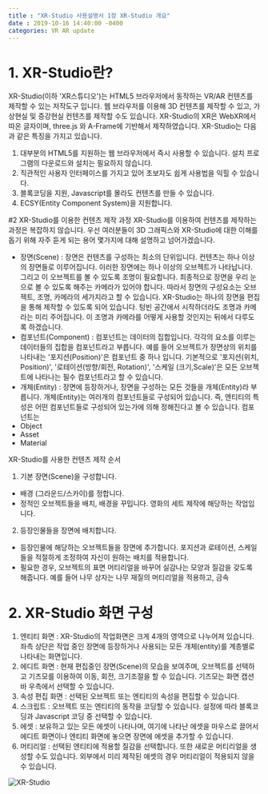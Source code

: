 ```yaml
---
title : "XR-Studio 사용설명서 1장 XR-Studio 개요"
date : 2019-10-16 14:40:00 -0400
categories: VR AR update
---
```


# 1. XR-Studio란?
XR-Studio(이하 'XR스튜디오')는 HTML5 브라우저에서 동작하는 VR/AR 컨텐츠를 제작할 수 있는 저작도구 입니다.
웹 브라우저를 이용해 3D 컨텐츠를 제작할 수 있고, 가상현실 및 증강현실 컨텐츠를 제작할 수도 있습니다. 
XR-Studio의 XR은 WebXR에서 따온 글자이며, three.js 와 A-Frame에 기반해서 제작하였습니다.
XR-Studio는 다음과 같은 특징을 가지고 있습니다. 

1. 대부분의 HTML5를 지원하는 웹 브라우저에서 즉시 사용할 수 있습니다. 설치 프로그램의 다운로드와 설치는 필요하지 않습니다.
2. 직관적인 사용자 인터페이스를 가지고 있어 초보자도 쉽게 사용법을 익힐 수 있습니다.
3. 블록코딩을 지원, Javascript를 몰라도 컨텐츠를 만들 수 있습니다. 
4. ECSY(Entity Component System)을 지원합니다. 

#2 XR-Studio를 이용한 컨텐츠 제작 과정
XR-Studio를 이용하여 컨텐츠를 제작하는 과정은 복잡하지 않습니다. 우선 여러분들이 3D 그래픽스와 XR-Studio에 대한 이해를 돕기 위해 자주 듣게 되는 용어 몇가지에 대해 설명하고 넘어가겠습니다.

* 장면(Scene) : 장면은 컨텐츠를 구성하는 최소의 단위입니다. 컨텐츠는 하나 이상의 장면들로 이루어집니다. 이러한 장면에는 하나 이상의 오브젝트가 나타납니다. 그리고 이 오브젝트를 볼 수 있도록 조명이 필요합니다. 최종적으로 장면을 우리 눈으로 볼 수 있도록 해주는 카메라가 있어야 합니다. 따라서 장면의 구성요소는 오브젝트, 조명, 카메라의 세가지라고 할 수 있습니다. 
XR-Studio는 하나의 장면을 편집을 통해 제작할 수 있도록 되어 있습니다. 텅빈 공간에서 시작하더라도 조명과 카메라는 미리 주어집니다. 이 조명과 카메라를 어떻게 사용할 것인지는 뒤에서 다루도록 하겠습니다.
* 컴포넌트(Component) : 컴포넌트는 데이터의 집합입니다. 각각의 요소를 이루는 데이터들의 집합을 컴포넌트라고 부릅니다. 예를 들어 오브젝트가 장면상의 위치를 나타내는 '포지션(Position)'은 컴포넌트 중 하나 입니다. 기본적으로 '포지션(위치, Position)', '로테이션(방향/회전, Rotation)', '스케일 (크기,Scale)'은 모든 오브젝트에 나타나는 필수 컴포넌트라고 할 수 있습니다. 
* 개체(Entity) : 장면에 등장하거나, 장면을 구성하는 모든 것들을 개체(Entity)라 부릅니다. 개체(Entity)는 여러개의 컴포넌트들로 구성되어 있습니다. 즉, 엔티티의 특성은 어떤 컴포넌트들로 구성되어 있는가에 의해 정해진다고 볼 수 있습니다. 컴포넌트는 
* Object
* Asset
* Material

XR-Studio를 사용한 컨텐츠 제작 순서
1. 기본 장면(Scene)을 구성합니다.
  - 배경 (그라운드/스카이)를 정합니다.
  - 정적인 오브젝트들을 배치, 배경을 꾸밉니다. 영화의 세트 제작에 해당하는 작업입니다.
2. 등장인물들을 장면에 배치합니다. 
  - 등장인물에 해당하는 오브젝트들을 장면에 추가합니다. 포지션과 로테이션, 스케일들을 적절하게 조정하여 자신이 원하는 배치를 적용합니다.
  - 필요한 경우, 오브젝트의 표면 머티리얼을 바꾸어 실감나는 모양과 질감을 갖도록 해줍니다. 예를 들어 나무 상자는 나무 재질의 머티리얼을 적용하고, 금속

# 2. XR-Studio 화면 구성
1. 엔티티 화면 : XR-Studio의 작업화면은 크게 4개의 영역으로 나누어져 있습니다. 좌측 상단은 작업 중인 장면에 등장하거나 사용되는 모든 개체(entity)를 계층별로 나타내는 화면입니다. 
2. 에디트 화면 : 현재 편집중인 장면(Scene)의 모습을 보여주며, 오브젝트를 선택하고 기즈모를 이용하여 이동, 회전, 크기조절을 할 수 있습니다. 기즈모는 화면 캡션바 우측에서 선택할 수 있습니다.
3. 속성 편집 화면 : 선택된 오브젝트 또는 엔티티의 속성을 편집할 수 있습니다.
4. 스크립트 : 오브젝트 또는 엔티티의 동작을 코딩할 수 있습니다. 설정에 따라 블록코딩과 Javascript 코딩 중 선택할 수 있습니다.
5. 에셋 : 보유하고 있는 모든 에셋이 나타나며, 여기에 나타난 에셋을 마우스로 끌어서 에디트 화면이나 엔티티 화면에 놓으면 장면에 에셋을 추가할 수 있습니다. 
6. 머티리얼 : 선택된 엔티티에 적용할 질감을 선택합니다. 또한 새로운 머티리얼을 생성할 수도 있습니다. 외부에서 미리 제작된 에셋의 경우 머티리얼이 적용되지 않을 수 있습니다. 

![XR-Studio](https://xr-studio.github.io/xr-studio.png)
